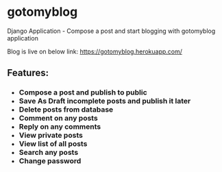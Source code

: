 # gotomyblog
Django Application - Compose a post and start blogging with gotomyblog application

Blog is live on below link:
https://gotomyblog.herokuapp.com/

<h2>Features:</h2>
<h3>
  <ul>
  <li>Compose a post and publish to public</li>
 <li>Save As Draft incomplete posts and publish it later</li>
 <li>Delete posts from database</li>
 <li>Comment on any posts</li>
 <li>Reply on any comments</li>
 <li>View private posts</li>
 <li>View list of all posts</li>
 <li>Search any posts</li>
 <li>Change password</li>
  </ul>
</h3>
